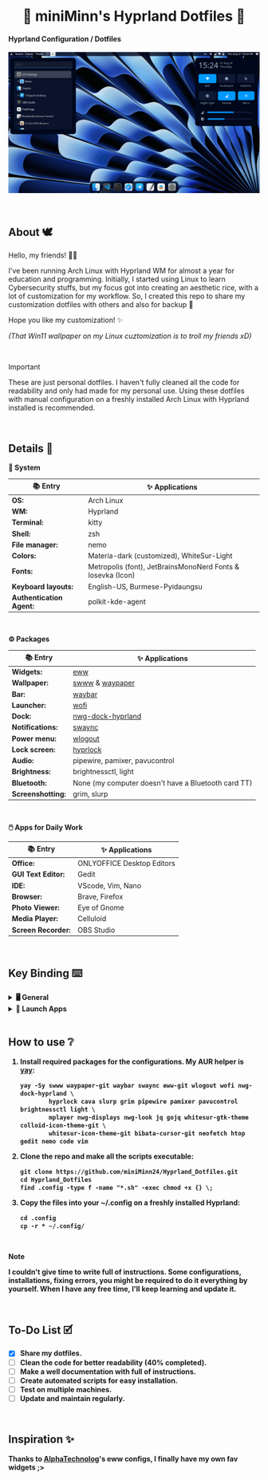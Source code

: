 <div align="center">
    <h1>🌊 miniMinn's Hyprland Dotfiles 🌌</h1>
</div>

#### Hyprland Configuration / Dotfiles

![Preview_gif](Screenshots/Setup_Preview.gif)

<br>

## About 🕊️

Hello, my friends! 👋🏻

I've been running Arch Linux with Hyprland WM for almost a year for education and programming.
Initially, I started using Linux to learn Cybersecurity stuffs, but my focus got into creating an
aesthetic rice, with a lot of customization for my workflow. So, I created this repo to share my
customization dotfiles with others and also for backup 💙

Hope you like my customization! ✨

*(That Win11 wallpaper on my Linux cuztomization is to troll my friends xD)*

<br>

> [!IMPORTANT]  
> These are just personal dotfiles. I haven't fully cleaned all the code for readability and only had made for my personal use. 
> Using these dotfiles with manual configuration on a freshly installed Arch Linux with Hyprland installed is recommended.  

<br>

## Details 📄

**🐧 System**
    
| 📚 Entry | ✨ Applications |
| - | -- |
| **OS:** | Arch Linux |
| **WM:** | Hyprland |
| **Terminal:** | kitty |
| **Shell:** | zsh |
| **File manager:** | nemo |
| **Colors:** | Materia-dark (customized), WhiteSur-Light |
| **Fonts:** | Metropolis (font), JetBrainsMonoNerd Fonts & Iosevka (Icon) |
| **Keyboard layouts:** | English-US, Burmese-Pyidaungsu |
| **Authentication Agent:** | polkit-kde-agent |

<br>

**⚙️ Packages**
    
| 📚 Entry | ✨ Applications |
| - | -- |
| **Widgets:** | [eww](https://github.com/elkowar/eww.git) |
| **Wallpaper:** | [swww](https://github.com/LGFae/swww.git) & [waypaper](https://github.com/anufrievroman/waypaper.git) |
| **Bar:** | [waybar](https://github.com/Alexays/Waybar.git) |
| **Launcher:** | [wofi](https://github.com/chmouel/mounch.git) |
| **Dock:** | [nwg-dock-hyprland](https://github.com/nwg-piotr/nwg-dock-hyprland.git) |
| **Notifications:** | [swaync](https://github.com/ErikReider/SwayNotificationCenter.git) |
| **Power menu:** | [wlogout](https://github.com/ArtsyMacaw/wlogout.git) |
| **Lock screen:** | [hyprlock](https://github.com/hyprwm/hyprlock.git) |
| **Audio:** | pipewire, pamixer, pavucontrol |
| **Brightness:** | brightnessctl, light |
| **Bluetooth:** | None (my computer doesn't have a Bluetooth card TT) |
| **Screenshotting:** | grim, slurp |

<br>

**🖱️ Apps for Daily Work**

| 📚 Entry | ✨ Applications |
| - | -- |
| **Office:** | ONLYOFFICE Desktop Editors |
| **GUI Text Editor:** | Gedit |
| **IDE:** | VScode, Vim, Nano |
| **Browser:** | Brave, Firefox |
| **Photo Viewer:** | Eye of Gnome |
| **Media Player:** | Celluloid |
| **Screen Recorder:** | OBS Studio |

<br>


## Key Binding ⌨️


<details>
  <summary><b>🖥️ General<b></summary>
<br>
    
| Key Binding | Actions |
| - | -- |
| <kbd>Super</kbd> + <kbd>Q</kbd> | Close focused window |
| <kbd>Super</kbd> + <kbd>Left Mouse Button</kbd> (Drag) | Move window (Drag) |
| <kbd>Super</kbd> + <kbd>Right Mouse Button</kbd> | Resize window (Drag) |
| <kbd>Function</kbd> + <kbd>F2</kbd> | Increase volume |
| <kbd>Function</kbd> + <kbd>F3</kbd> | Decrease volume |
| <kbd>Function</kbd> + <kbd>F11</kbd> | Decrease brightness |
| <kbd>Function</kbd> + <kbd>F12</kbd> | Increase brightness |


> NOTE: My default keyboard is DELL layout, So the function keys might be 
> different with yours.

<br>

</details>

<details>
  <summary><b>📱 Launch Apps</b></summary>
<br>
  
| Key Binding | Applications |
|-| --|
| <kbd>Super</kbd> + <kbd>K</kbd> | kitty |
| <kbd>Super</kbd> + <kbd>E</kbd> | nemo |
| <kbd>Super</kbd> + <kbd>S</kbd> | wofi |
| <kbd>Super</kbd> + <kbd>L</kbd> | wlogout |
| <kbd>Super</kbd> + <kbd>I</kbd> | VScode |
| <kbd>Super</kbd> + <kbd>O</kbd> | ONLYOFFICE |
| <kbd>Super</kbd> + <kbd>P</kbd> | Brave |
| <kbd>Super</kbd> + <kbd>X</kbd> | swaync (toggle) |
| <kbd>Super</kbd> + <kbd>A</kbd> | eww actions widget (toggle) |
| <kbd>Super</kbd> + <kbd>Shift</kbd> + <kbd>A</kbd> | eww dashboard widget (toggle) |
| <kbd>Super</kbd> + <kbd>C</kbd> | eww date widget (toggle) |
| <kbd>Super</kbd> + <kbd>Alt</kbd> + <kbd>L</kbd> | Lock screen |
| <kbd>Super</kbd> + <kbd>Insert</kbd> | Screenshot (snip) |
| <kbd>Super</kbd> + <kbd>Print</kbd> | Screenshot (full) |

<br>

</details>

<br>

## How to use ❔

1. **Install required packages** for the configurations. My AUR helper is [yay](https://github.com/Jguer/yay):

   ```
   yay -Sy swww waypaper-git waybar swaync eww-git wlogout wofi nwg-dock-hyprland \
           hyprlock cava slurp grim pipewire pamixer pavucontrol brightnessctl light \
           mplayer nwg-displays nwg-look jq gojq whitesur-gtk-theme colloid-icon-theme-git \
           whitesur-icon-theme-git bibata-cursor-git neofetch htop gedit nemo code vim
   ```

2. Clone the repo and make all the scripts executable:

   ```
   git clone https://github.com/miniMinn24/Hyprland_Dotfiles.git
   cd Hyprland_Dotfiles
   find .config -type f -name "*.sh" -exec chmod +x {} \;
   ```

3. Copy the files into your ~/.config on a freshly installed Hyprland:
   
   ```
   cd .config
   cp -r * ~/.config/
   ```

<br>

> [!Note]
> I couldn't give time to write full of instructions. Some configurations, installations,
> fixing errors, you might be required to do it everything by yourself. When I have any free time,
> I'll keep learning and update it.

<br>

## To-Do List 🗹

- [x] Share my dotfiles.
- [ ] Clean the code for better readability (40% completed).
- [ ] Make a well documentation with full of instructions.
- [ ] Create automated scripts for easy installation.
- [ ] Test on multiple machines.
- [ ] Update and maintain regularly.

<br>

## Inspiration ✨

Thanks to [AlphaTechnolog](https://github.com/AlphaTechnolog/dotfiles.git)'s eww configs, I finally have my own fav widgets ;>
